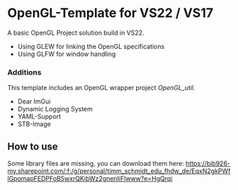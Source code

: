 # OpenGL-Template for VS22 / VS17
A basic OpenGL Project solution build in VS22.
* Using GLEW for linking the OpenGL specifications
* Using GLFW for window handling

### Additions
This template includes an OpenGL wrapper project *OpenGL_util*.
+ Dear ImGui
+ Dynamic Logging System
+ YAML-Support
+ STB-Image

## How to use
Some library files are missing, you can download them here: https://bib926-my.sharepoint.com/:f:/g/personal/timm_schmidt_edu_fhdw_de/EqxN2gkPWflGpomapFEDPFoB5wxrQKibWz2gnenIiFlwww?e=HgQrqi
